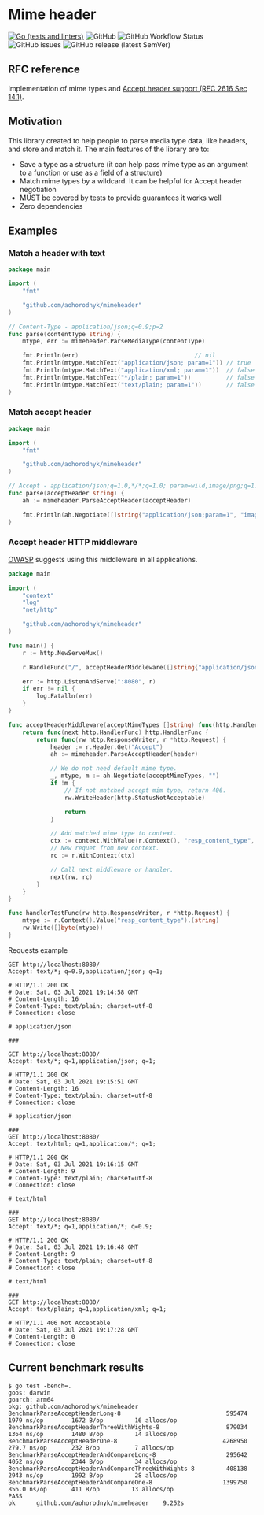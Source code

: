 # Mime header
[![Go (tests and linters)](https://github.com/aohorodnyk/mimeheader/actions/workflows/go.yml/badge.svg)](https://github.com/aohorodnyk/mimeheader/actions/workflows/go.yml) ![GitHub](https://img.shields.io/github/license/aohorodnyk/mimeheader) ![GitHub Workflow Status](https://img.shields.io/github/workflow/status/aohorodnyk/mimeheader/Go) ![GitHub issues](https://img.shields.io/github/issues/aohorodnyk/mimeheader) ![GitHub release (latest SemVer)](https://img.shields.io/github/v/release/aohorodnyk/mimeheader)

## RFC reference
Implementation of mime types and [Accept header support (RFC 2616 Sec 14.1)](https://www.w3.org/Protocols/rfc2616/rfc2616-sec14.html#sec14.1).

## Motivation
This library created to help people to parse media type data, like headers, and store and match it.
The main features of the library are to:
* Save a type as a structure (it can help pass mime type as an argument to a function or use as a field of a structure)
* Match mime types by a wildcard. It can be helpful for Accept header negotiation
* MUST be covered by tests to provide guarantees it works well
* Zero dependencies

## Examples
### Match a header with text

```go
package main

import (
	"fmt"

	"github.com/aohorodnyk/mimeheader"
)

// Content-Type - application/json;q=0.9;p=2
func parse(contentType string) {
	mtype, err := mimeheader.ParseMediaType(contentType)

	fmt.Println(err)                                 // nil
	fmt.Println(mtype.MatchText("application/json; param=1")) // true
	fmt.Println(mtype.MatchText("application/xml; param=1"))  // false
	fmt.Println(mtype.MatchText("*/plain; param=1"))          // false
	fmt.Println(mtype.MatchText("text/plain; param=1"))       // false
}
```

### Match accept header

```go
package main

import (
	"fmt"

	"github.com/aohorodnyk/mimeheader"
)

// Accept - application/json;q=1.0,*/*;q=1.0; param=wild,image/png;q=1.0;param=test
func parse(acceptHeader string) {
	ah := mimeheader.ParseAcceptHeader(acceptHeader)

	fmt.Println(ah.Negotiate([]string{"application/json;param=1", "image/png"}, "text/javascript")) // image/png, image/png, true
}
```

### Accept header HTTP middleware
[OWASP](https://cheatsheetseries.owasp.org/cheatsheets/REST_Security_Cheat_Sheet.html#send-safe-response-content-types) suggests using this middleware in all applications.
```go
package main

import (
	"context"
	"log"
	"net/http"

	"github.com/aohorodnyk/mimeheader"
)

func main() {
	r := http.NewServeMux()

	r.HandleFunc("/", acceptHeaderMiddleware([]string{"application/json", "text/html"})(handlerTestFunc))

	err := http.ListenAndServe(":8080", r)
	if err != nil {
		log.Fatalln(err)
	}
}

func acceptHeaderMiddleware(acceptMimeTypes []string) func(http.HandlerFunc) http.HandlerFunc {
	return func(next http.HandlerFunc) http.HandlerFunc {
		return func(rw http.ResponseWriter, r *http.Request) {
			header := r.Header.Get("Accept")
			ah := mimeheader.ParseAcceptHeader(header)

			// We do not need default mime type.
			_, mtype, m := ah.Negotiate(acceptMimeTypes, "")
			if !m {
				// If not matched accept mim type, return 406.
				rw.WriteHeader(http.StatusNotAcceptable)

				return
			}

			// Add matched mime type to context.
			ctx := context.WithValue(r.Context(), "resp_content_type", mtype)
			// New requet from new context.
			rc := r.WithContext(ctx)

			// Call next middleware or handler.
			next(rw, rc)
		}
	}
}

func handlerTestFunc(rw http.ResponseWriter, r *http.Request) {
	mtype := r.Context().Value("resp_content_type").(string)
	rw.Write([]byte(mtype))
}
```

Requests example
```http request
GET http://localhost:8080/
Accept: text/*; q=0.9,application/json; q=1;

# HTTP/1.1 200 OK
# Date: Sat, 03 Jul 2021 19:14:58 GMT
# Content-Length: 16
# Content-Type: text/plain; charset=utf-8
# Connection: close

# application/json

###

GET http://localhost:8080/
Accept: text/*; q=1,application/json; q=1;

# HTTP/1.1 200 OK
# Date: Sat, 03 Jul 2021 19:15:51 GMT
# Content-Length: 16
# Content-Type: text/plain; charset=utf-8
# Connection: close

# application/json

###
GET http://localhost:8080/
Accept: text/html; q=1,application/*; q=1;

# HTTP/1.1 200 OK
# Date: Sat, 03 Jul 2021 19:16:15 GMT
# Content-Length: 9
# Content-Type: text/plain; charset=utf-8
# Connection: close

# text/html

###
GET http://localhost:8080/
Accept: text/*; q=1,application/*; q=0.9;

# HTTP/1.1 200 OK
# Date: Sat, 03 Jul 2021 19:16:48 GMT
# Content-Length: 9
# Content-Type: text/plain; charset=utf-8
# Connection: close

# text/html

###
GET http://localhost:8080/
Accept: text/plain; q=1,application/xml; q=1;

# HTTP/1.1 406 Not Acceptable
# Date: Sat, 03 Jul 2021 19:17:28 GMT
# Content-Length: 0
# Connection: close
```

## Current benchmark results
```
$ go test -bench=.
goos: darwin
goarch: arm64
pkg: github.com/aohorodnyk/mimeheader
BenchmarkParseAcceptHeaderLong-8                        	  595474	      1979 ns/op	    1672 B/op	      16 allocs/op
BenchmarkParseAcceptHeaderThreeWithWights-8             	  879034	      1364 ns/op	    1480 B/op	      14 allocs/op
BenchmarkParseAcceptHeaderOne-8                         	 4268950	       279.7 ns/op	     232 B/op	       7 allocs/op
BenchmarkParseAcceptHeaderAndCompareLong-8              	  295642	      4052 ns/op	    2344 B/op	      34 allocs/op
BenchmarkParseAcceptHeaderAndCompareThreeWithWights-8   	  408138	      2943 ns/op	    1992 B/op	      28 allocs/op
BenchmarkParseAcceptHeaderAndCompareOne-8               	 1399750	       856.0 ns/op	     411 B/op	      13 allocs/op
PASS
ok  	github.com/aohorodnyk/mimeheader	9.252s
```

